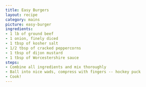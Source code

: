 ```yaml
---
title: Easy Burgers
layout: recipe
category: mains
picture: easy-burger
ingredients:
- 1 lb of ground beef
- 1 onion, finely diced
- 1 tbsp of kosher salt
- 1/2 tbsp of cracked peppercorns
- 1 tbsp of dijon mustard
- 1 tbsp of Worcestershire sauce
steps:
- Combine all ingredients and mix thoroughly
- Ball into nice wads, compress with fingers -- hockey puck
- Cook!
---
```

